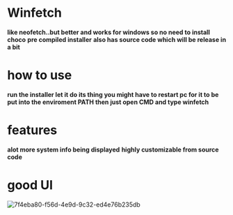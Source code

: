 # Winfetch
**like neofetch..but better and works for windows so no need to install choco**
**pre compiled installer**
**also has source code which will be release in a bit**
# how to use
**run the installer let it do its thing you might have to restart pc for it to be put into the enviroment PATH then just open CMD and type winfetch**
# features
**alot more system info being displayed**
**highly customizable from source code**
# good UI



![7f4eba80-f56d-4e9d-9c32-ed4e76b235db](https://github.com/user-attachments/assets/b8b4e330-ad09-481e-ac26-b5c25f24ef20)

